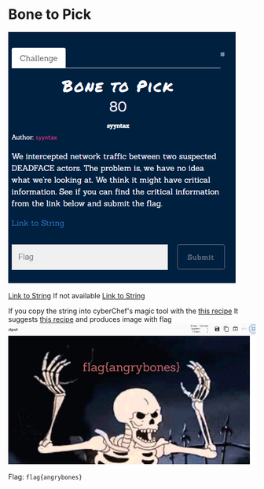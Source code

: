 # Bone to Pick
![](../../assets/cryptography/bone-to-pick_1.png)

[Link to String](https://pastebin.com/xL04idu2) 
If not available [Link to String](../../assets/cryptography/xL04idu2.txt)

If you copy the string into cyberChef's magic tool with the [this recipe](https://gchq.github.io/CyberChef/#recipe=Magic(6,true,false,''))
It suggests [this recipe](https://gchq.github.io/CyberChef/#recipe=From_Base64('A-Za-z0-9-_',true)Encode_text('UTF-8%20(65001)')Render_Image('Raw'))
and produces image with flag
![](../../assets/cryptography/bone-to-pick_2.png)

Flag: `flag{angrybones}` 
